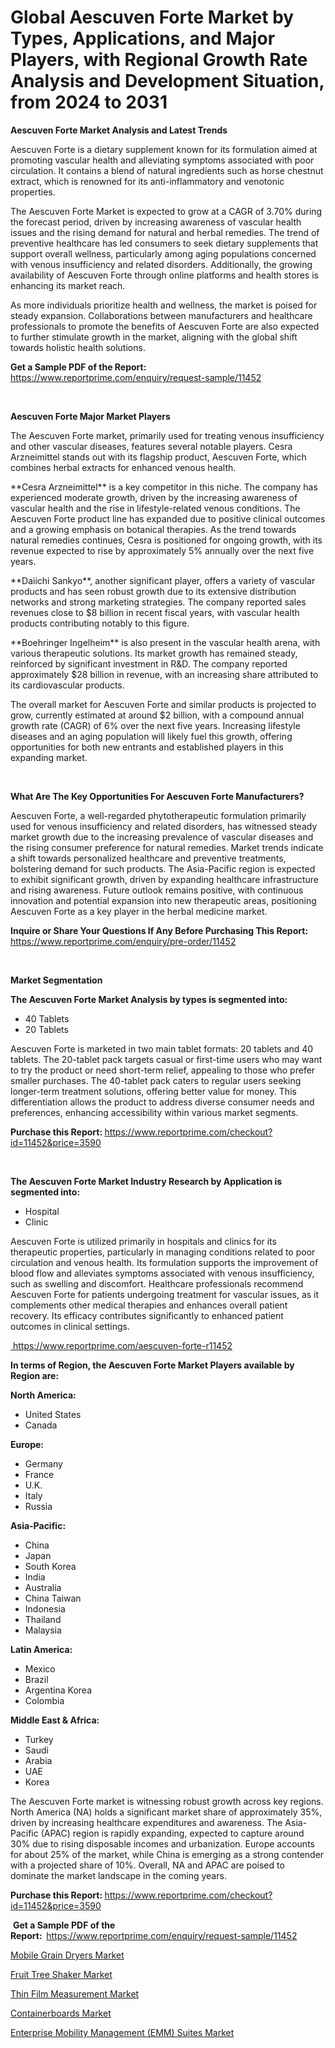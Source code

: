 <p><h1>Global Aescuven Forte Market by Types, Applications, and Major Players, with Regional Growth Rate Analysis and Development Situation, from 2024 to 2031</h1></p><p><strong>Aescuven Forte Market Analysis and Latest Trends</strong></p>
<p><p>Aescuven Forte is a dietary supplement known for its formulation aimed at promoting vascular health and alleviating symptoms associated with poor circulation. It contains a blend of natural ingredients such as horse chestnut extract, which is renowned for its anti-inflammatory and venotonic properties. </p><p>The Aescuven Forte Market is expected to grow at a CAGR of 3.70% during the forecast period, driven by increasing awareness of vascular health issues and the rising demand for natural and herbal remedies. The trend of preventive healthcare has led consumers to seek dietary supplements that support overall wellness, particularly among aging populations concerned with venous insufficiency and related disorders. Additionally, the growing availability of Aescuven Forte through online platforms and health stores is enhancing its market reach. </p><p>As more individuals prioritize health and wellness, the market is poised for steady expansion. Collaborations between manufacturers and healthcare professionals to promote the benefits of Aescuven Forte are also expected to further stimulate growth in the market, aligning with the global shift towards holistic health solutions.</p></p>
<p><strong>Get a Sample PDF of the Report:&nbsp;</strong> <a href="https://www.reportprime.com/enquiry/request-sample/11452?utm_campaign=1833&utm_medium=2&utm_source=Github&utm_content=ia&utm_term=02122024&utm_id=aescuven-forte">https://www.reportprime.com/enquiry/request-sample/11452</a></p>
<p>&nbsp;</p>
<p><strong>Aescuven Forte Major Market Players</strong></p>
<p><p>The Aescuven Forte market, primarily used for treating venous insufficiency and other vascular diseases, features several notable players. Cesra Arzneimittel stands out with its flagship product, Aescuven Forte, which combines herbal extracts for enhanced venous health.</p><p>**Cesra Arzneimittel** is a key competitor in this niche. The company has experienced moderate growth, driven by the increasing awareness of vascular health and the rise in lifestyle-related venous conditions. The Aescuven Forte product line has expanded due to positive clinical outcomes and a growing emphasis on botanical therapies. As the trend towards natural remedies continues, Cesra is positioned for ongoing growth, with its revenue expected to rise by approximately 5% annually over the next five years.</p><p>**Daiichi Sankyo**, another significant player, offers a variety of vascular products and has seen robust growth due to its extensive distribution networks and strong marketing strategies. The company reported sales revenues close to $8 billion in recent fiscal years, with vascular health products contributing notably to this figure.</p><p>**Boehringer Ingelheim** is also present in the vascular health arena, with various therapeutic solutions. Its market growth has remained steady, reinforced by significant investment in R&D. The company reported approximately $28 billion in revenue, with an increasing share attributed to its cardiovascular products. </p><p>The overall market for Aescuven Forte and similar products is projected to grow, currently estimated at around $2 billion, with a compound annual growth rate (CAGR) of 6% over the next five years. Increasing lifestyle diseases and an aging population will likely fuel this growth, offering opportunities for both new entrants and established players in this expanding market.</p></p>
<p>&nbsp;</p>
<p><strong>What Are The Key Opportunities For Aescuven Forte Manufacturers?</strong></p>
<p><p>Aescuven Forte, a well-regarded phytotherapeutic formulation primarily used for venous insufficiency and related disorders, has witnessed steady market growth due to the increasing prevalence of vascular diseases and the rising consumer preference for natural remedies. Market trends indicate a shift towards personalized healthcare and preventive treatments, bolstering demand for such products. The Asia-Pacific region is expected to exhibit significant growth, driven by expanding healthcare infrastructure and rising awareness. Future outlook remains positive, with continuous innovation and potential expansion into new therapeutic areas, positioning Aescuven Forte as a key player in the herbal medicine market.</p></p>
<p><strong>Inquire or Share Your Questions If Any Before Purchasing This Report:</strong> <a href="https://www.reportprime.com/enquiry/pre-order/11452?utm_campaign=1833&utm_medium=2&utm_source=Github&utm_content=ia&utm_term=02122024&utm_id=aescuven-forte">https://www.reportprime.com/enquiry/pre-order/11452</a></p>
<p>&nbsp;</p>
<p><strong>Market Segmentation</strong></p>
<p><strong>The Aescuven Forte Market Analysis by types is segmented into:</strong></p>
<p><ul><li>40 Tablets</li><li>20 Tablets</li></ul></p>
<p><p>Aescuven Forte is marketed in two main tablet formats: 20 tablets and 40 tablets. The 20-tablet pack targets casual or first-time users who may want to try the product or need short-term relief, appealing to those who prefer smaller purchases. The 40-tablet pack caters to regular users seeking longer-term treatment solutions, offering better value for money. This differentiation allows the product to address diverse consumer needs and preferences, enhancing accessibility within various market segments.</p></p>
<p><strong>Purchase this Report:&nbsp;</strong><a href="https://www.reportprime.com/checkout?id=11452&price=3590&utm_campaign=1833&utm_medium=2&utm_source=Github&utm_content=ia&utm_term=02122024&utm_id=aescuven-forte">https://www.reportprime.com/checkout?id=11452&price=3590</a></p>
<p>&nbsp;</p>
<p><strong>The Aescuven Forte Market Industry Research by Application is segmented into:</strong></p>
<p><ul><li>Hospital</li><li>Clinic</li></ul></p>
<p><p>Aescuven Forte is utilized primarily in hospitals and clinics for its therapeutic properties, particularly in managing conditions related to poor circulation and venous health. Its formulation supports the improvement of blood flow and alleviates symptoms associated with venous insufficiency, such as swelling and discomfort. Healthcare professionals recommend Aescuven Forte for patients undergoing treatment for vascular issues, as it complements other medical therapies and enhances overall patient recovery. Its efficacy contributes significantly to enhanced patient outcomes in clinical settings.</p></p>
<p><a href="https://www.reportprime.com/aescuven-forte-r11452?utm_campaign=1833&utm_medium=2&utm_source=Github&utm_content=ia&utm_term=02122024&utm_id=aescuven-forte">&nbsp;https://www.reportprime.com/aescuven-forte-r11452</a></p>
<p><strong>In terms of Region, the Aescuven Forte Market Players available by Region are:</strong></p>
<p>
    <p> <strong> North America: </strong>
        <ul>
            <li>United States</li>
            <li>Canada</li>
        </ul>
        </p> 
    <p> <strong> Europe: </strong>
        <ul>
            <li>Germany</li>
            <li>France</li>
            <li>U.K.</li>
            <li>Italy</li>
            <li>Russia</li>
        </ul>
        </p> 
    <p> <strong> Asia-Pacific: </strong>
        <ul>
            <li>China</li>
            <li>Japan</li>
            <li>South Korea</li>
            <li>India</li>
            <li>Australia</li>
            <li>China Taiwan</li>
            <li>Indonesia</li>
            <li>Thailand</li>
            <li>Malaysia</li>
        </ul>
        </p> 
    <p> <strong> Latin America: </strong>
        <ul>
            <li>Mexico</li>
            <li>Brazil</li>
            <li>Argentina Korea</li>
            <li>Colombia</li>
        </ul>
        </p> 
    <p> <strong> Middle East & Africa: </strong>
        <ul>
            <li>Turkey</li>
            <li>Saudi</li>
            <li>Arabia</li>
            <li>UAE</li>
            <li>Korea</li>
        </ul>
    </p>
    </p>
<p><p>The Aescuven Forte market is witnessing robust growth across key regions. North America (NA) holds a significant market share of approximately 35%, driven by increasing healthcare expenditures and awareness. The Asia-Pacific (APAC) region is rapidly expanding, expected to capture around 30% due to rising disposable incomes and urbanization. Europe accounts for about 25% of the market, while China is emerging as a strong contender with a projected share of 10%. Overall, NA and APAC are poised to dominate the market landscape in the coming years.</p></p>
<p><strong>Purchase this Report: </strong><a href="https://www.reportprime.com/checkout?id=11452&price=3590&utm_campaign=1833&utm_medium=2&utm_source=Github&utm_content=ia&utm_term=02122024&utm_id=aescuven-forte">https://www.reportprime.com/checkout?id=11452&price=3590</a></p>
<p>&nbsp;<strong>Get a Sample PDF of the Report:&nbsp;&nbsp;</strong><a href="https://www.reportprime.com/enquiry/request-sample/11452?utm_campaign=1833&utm_medium=2&utm_source=Github&utm_content=ia&utm_term=02122024&utm_id=aescuven-forte">https://www.reportprime.com/enquiry/request-sample/11452</a></p>
<p><strong></strong></p>
<p><p><a href="https://www.linkedin.com/pulse/exploring-mobile-grain-dryers-market-strategic-insights-growth-y2aje?utm_campaign=1833&utm_medium=2&utm_source=Github&utm_content=ia&utm_term=02122024&utm_id=aescuven-forte">Mobile Grain Dryers Market</a></p><p><a href="https://www.linkedin.com/pulse/comprehensive-assessment-globalfruit-tree-shaker-marketmarketsize-ta1ae?utm_campaign=1833&utm_medium=2&utm_source=Github&utm_content=ia&utm_term=02122024&utm_id=aescuven-forte">Fruit Tree Shaker Market</a></p><p><a href="https://www.linkedin.com/pulse/thin-film-measurement-market-analysis-report-predicts-trends-8bege?utm_campaign=1833&utm_medium=2&utm_source=Github&utm_content=ia&utm_term=02122024&utm_id=aescuven-forte">Thin Film Measurement Market</a></p><p><a href="https://issuu.com/reportprime-2/docs/containerboards-market-size-2030.pptx?utm_campaign=1833&utm_medium=2&utm_source=Github&utm_content=ia&utm_term=02122024&utm_id=aescuven-forte">Containerboards Market</a></p><p><a href="https://issuu.com/reportprime-2/docs/enterprise-mobility-management-emm-suites-market-s?utm_campaign=1833&utm_medium=2&utm_source=Github&utm_content=ia&utm_term=02122024&utm_id=aescuven-forte">Enterprise Mobility Management (EMM) Suites Market</a></p></p>